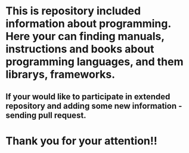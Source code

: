 # This is repository included information about programming. Here your can finding manuals, instructions and books about programming languages, and them librarys, frameworks.

## If your would like to participate in extended repository and adding some new information - sending pull request.

# Thank you for your attention!!